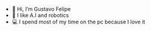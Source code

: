 - 👋 Hi, I’m Gustavo Felipe
- 🤖 I like A.I and robotics
- 💻 I spend most of my time on the pc because I love it
<!---
GustavoFMS/GustavoFMS is a ✨ special ✨ repository because its `README.md` (this file) appears on your GitHub profile.
You can click the Preview link to take a look at your changes.
--->
